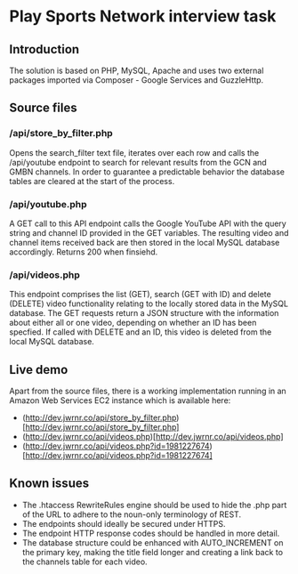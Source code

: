 # Play Sports Network interview task

## Introduction

The solution is based on PHP, MySQL, Apache and uses two external packages imported via Composer - Google Services and GuzzleHttp.

## Source files

### /api/store_by_filter.php

Opens the search_filter text file, iterates over each row and calls the /api/youtube endpoint to search for relevant results from the GCN and GMBN channels. In order to guarantee a predictable behavior the database tables are cleared at the start of the process.

### /api/youtube.php

A GET call to this API endpoint calls the Google YouTube API with the query string and channel ID provided in the GET variables. The resulting video and channel items received back are then stored in the local MySQL database accordingly. Returns 200 when finsiehd.

### /api/videos.php

This endpoint comprises the list (GET), search (GET with ID) and delete (DELETE) video functionality relating to the locally stored data in the MySQL database. The GET requests return a JSON structure with the information about either all or one video, depending on whether an ID has been specfied. If called with DELETE and an ID, this video is deleted from the local MySQL database.

## Live demo

Apart from the source files, there is a working implementation running in an Amazon Web Services EC2 instance which is available here:

* (http://dev.jwrnr.co/api/store_by_filter.php)[http://dev.jwrnr.co/api/store_by_filter.php]
* (http://dev.jwrnr.co/api/videos.php)[http://dev.jwrnr.co/api/videos.php]
* (http://dev.jwrnr.co/api/videos.php?id=1981227674)[http://dev.jwrnr.co/api/videos.php?id=1981227674]

## Known issues

* The .htaccess RewriteRules engine should be used to hide the .php part of the URL to adhere to the noun-only terminology of REST.
* The endpoints should ideally be secured under HTTPS.
* The endpoint HTTP response codes should be handled in more detail.
* The database structure could be enhanced with AUTO_INCREMENT on the primary key, making the title field longer and creating a link back to the channels table for each video.


